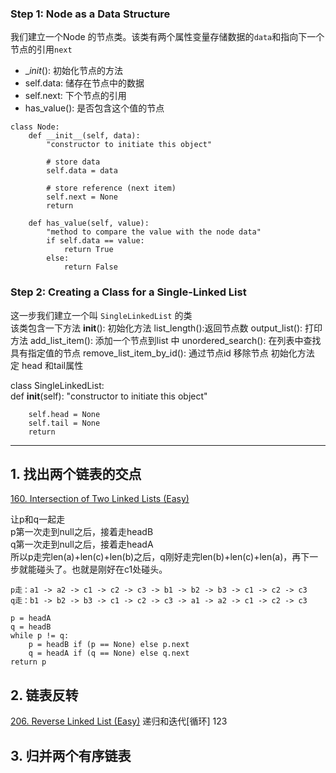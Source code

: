 ### Step 1: Node as a Data Structure
我们建立一个Node 的节点类。该类有两个属性变量存储数据的`data`和指向下一个节点的引用`next`

- __init_(): 初始化节点的方法
- self.data: 储存在节点中的数据
- self.next: 下个节点的引用
- has_value(): 是否包含这个值的节点

```
class Node:
    def __init__(self, data):
        "constructor to initiate this object"

        # store data
        self.data = data

        # store reference (next item)
        self.next = None
        return

    def has_value(self, value):
        "method to compare the value with the node data"
        if self.data == value:
            return True
        else:
            return False
```
            
### Step 2: Creating a Class for a Single-Linked List
这一步我们建立一个叫 `SingleLinkedList` 的类  
该类包含一下方法
__init__(): 初始化方法
list_length():返回节点数
output_list(): 打印方法
add_list_item(): 添加一个节点到list 中
unordered_search(): 在列表中查找具有指定值的节点
remove_list_item_by_id(): 通过节点id 移除节点
初始化方法
定 head 和tail属性


class SingleLinkedList:  
    def __init__(self):
        "constructor to initiate this object"

        self.head = None
        self.tail = None
        return
---
## 1. 找出两个链表的交点
[160. Intersection of Two Linked Lists (Easy)](https://leetcode-cn.com/problems/intersection-of-two-linked-lists/description/)

让p和q一起走  
p第一次走到null之后，接着走headB  
q第一次走到null之后，接着走headA  
所以p走完len(a)+len(c)+len(b)之后，q刚好走完len(b)+len(c)+len(a)，再下一步就能碰头了。也就是刚好在c1处碰头。

`p走：a1 -> a2 -> c1 -> c2 -> c3 -> b1 -> b2 -> b3 -> c1 -> c2 -> c3`  
`q走：b1 -> b2 -> b3 -> c1 -> c2 -> c3 -> a1 -> a2 -> c1 -> c2 -> c3`
```
p = headA
q = headB
while p != q:
    p = headB if (p == None) else p.next
    q = headA if (q == None) else q.next
return p
```

## 2. 链表反转
[206. Reverse Linked List (Easy)](https://leetcode-cn.com/problems/reverse-linked-list/description/)
递归和迭代[循环]
123


## 3. 归并两个有序链表
